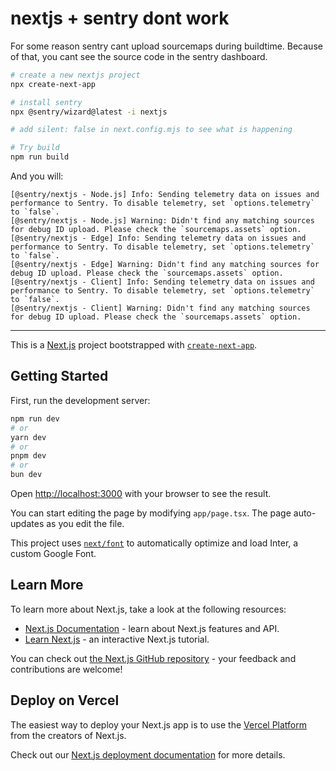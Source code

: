 # nextjs + sentry dont work

For some reason sentry cant upload sourcemaps during buildtime. Because of that, you cant see the source code in the sentry dashboard.

```bash
# create a new nextjs project
npx create-next-app 

# install sentry
npx @sentry/wizard@latest -i nextjs

# add silent: false in next.config.mjs to see what is happening

# Try build
npm run build
```

And you will:

```
[@sentry/nextjs - Node.js] Info: Sending telemetry data on issues and performance to Sentry. To disable telemetry, set `options.telemetry` to `false`.
[@sentry/nextjs - Node.js] Warning: Didn't find any matching sources for debug ID upload. Please check the `sourcemaps.assets` option.
[@sentry/nextjs - Edge] Info: Sending telemetry data on issues and performance to Sentry. To disable telemetry, set `options.telemetry` to `false`.
[@sentry/nextjs - Edge] Warning: Didn't find any matching sources for debug ID upload. Please check the `sourcemaps.assets` option.
[@sentry/nextjs - Client] Info: Sending telemetry data on issues and performance to Sentry. To disable telemetry, set `options.telemetry` to `false`.
[@sentry/nextjs - Client] Warning: Didn't find any matching sources for debug ID upload. Please check the `sourcemaps.assets` option.
```

-----------


This is a [Next.js](https://nextjs.org/) project bootstrapped with [`create-next-app`](https://github.com/vercel/next.js/tree/canary/packages/create-next-app).

## Getting Started

First, run the development server:

```bash
npm run dev
# or
yarn dev
# or
pnpm dev
# or
bun dev
```

Open [http://localhost:3000](http://localhost:3000) with your browser to see the result.

You can start editing the page by modifying `app/page.tsx`. The page auto-updates as you edit the file.

This project uses [`next/font`](https://nextjs.org/docs/basic-features/font-optimization) to automatically optimize and load Inter, a custom Google Font.

## Learn More

To learn more about Next.js, take a look at the following resources:

- [Next.js Documentation](https://nextjs.org/docs) - learn about Next.js features and API.
- [Learn Next.js](https://nextjs.org/learn) - an interactive Next.js tutorial.

You can check out [the Next.js GitHub repository](https://github.com/vercel/next.js/) - your feedback and contributions are welcome!

## Deploy on Vercel

The easiest way to deploy your Next.js app is to use the [Vercel Platform](https://vercel.com/new?utm_medium=default-template&filter=next.js&utm_source=create-next-app&utm_campaign=create-next-app-readme) from the creators of Next.js.

Check out our [Next.js deployment documentation](https://nextjs.org/docs/deployment) for more details.
